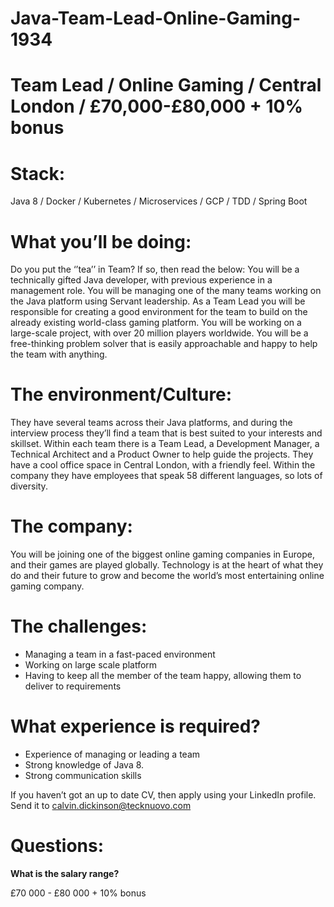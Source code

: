 # Java-Team-Lead-Online-Gaming-1934
# Team Lead / Online Gaming / Central London / £70,000-£80,000 + 10% bonus

# Stack: 

Java 8 / Docker / Kubernetes / Microservices / GCP / TDD / Spring Boot

# What you’ll be doing: 

Do you put the ‘’tea’’ in Team? If so, then read the below:
You will be a technically gifted Java developer, with previous experience in a management role. You will be managing one of the many teams working on the Java platform using Servant leadership. As a Team Lead you will be responsible for creating a good environment for the team to build on the already existing world-class gaming platform. You will be working on a large-scale project, with over 20 million players worldwide. You will be a free-thinking problem solver that is easily approachable and happy to help the team with anything. 

# The environment/Culture: 

They have several teams across their Java platforms, and during the interview process they’ll find a team that is best suited to your interests and skillset. Within each team there is a Team Lead, a Development Manager, a Technical Architect and a Product Owner to help guide the projects. They have a cool office space in Central London, with a friendly feel. Within the company they have employees that speak 58 different languages, so lots of diversity. 

# The company: 

You will be joining one of the biggest online gaming companies in Europe, and their games are played globally. Technology is at the heart of what they do and their future to grow and become the world’s most entertaining online gaming company. 

# The challenges: 

-	Managing a team in a fast-paced environment
-	Working on large scale platform
-	Having to keep all the member of the team happy, allowing them to deliver to requirements

# What experience is required?

-	Experience of managing or leading a team 
-	Strong knowledge of Java 8.
-	Strong communication skills 

If you haven’t got an up to date CV, then apply using your LinkedIn profile. Send it to calvin.dickinson@tecknuovo.com

# Questions:
**What is the salary range?**

£70 000 - £80 000 + 10% bonus 

